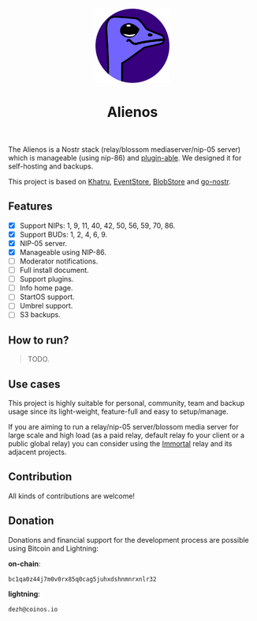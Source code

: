 <p align="center"> 
    <img alt="alienos" src="./.image/logo.png" width="150" height="150" />
</p>

<h1 align="center">
Alienos
</h1>

<br/>


The Alienos is a Nostr stack (relay/blossom mediaserver/nip-05 server) which is manageable (using nip-86) and [plugin-able](./docs/plugins.md). We designed it for self-hosting and backups.

This project is based on [Khatru](https://github.com/fiatjaf/khatru), [EventStore](https://github.com/fiatjaf/eventstore), [BlobStore](github.com/kehiy/blobstore) and [go-nostr](github.com/nbd-wtf/go-nostr).

## Features

- [X] Support NIPs: 1, 9, 11, 40, 42, 50, 56, 59, 70, 86.
- [X] Support BUDs: 1, 2, 4, 6, 9.
- [X] NIP-05 server.
- [X] Manageable using NIP-86.
- [ ] Moderator notifications.
- [ ] Full install document.
- [ ] Support plugins.
- [ ] Info home page.
- [ ] StartOS support.
- [ ] Umbrel support.
- [ ] S3 backups.

## How to run?

> TODO.

## Use cases

This project is highly suitable for personal, community, team and backup usage since its light-weight, feature-full and easy to setup/manage.

If you are aiming to run a relay/nip-05 server/blossom media server for large scale and high load (as a paid relay, default relay fo your client or a public global relay) you can consider using the [Immortal](https://github.com/dezh-tech/immortal) relay and its adjacent projects.

## Contribution

All kinds of contributions are welcome!

## Donation

Donations and financial support for the development process are possible using Bitcoin and Lightning:

**on-chain**:

```
bc1qa0z44j7m0v0rx85q0cag5juhxdshnmnrxnlr32
```

**lightning**: 

```
dezh@coinos.io
```

